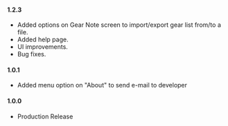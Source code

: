 #### **1.2.3**
- Added options on Gear Note screen to import/export gear list from/to a file.
- Added help page.
- UI improvements.
- Bug fixes.

#### **1.0.1**
- Added menu option on "About" to send e-mail to developer

#### **1.0.0**
- Production Release
